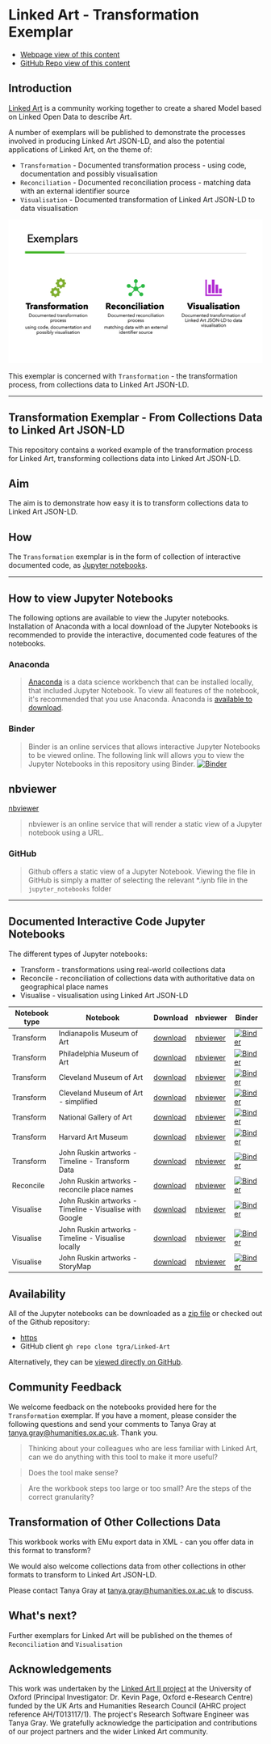 # Linked Art - Transformation Exemplar

- [Webpage view of this content](https://tgra.github.io/Linked-Art/)
- [GitHub Repo view of this content](https://github.com/tgra/Linked-Art/blob/main/README.md)

## Introduction
[Linked Art](https://linked.art) is a community working together to create a shared Model based on Linked Open Data to describe Art.

A number of exemplars will be published to demonstrate the processes involved in producing Linked Art JSON-LD, and also the potential applications of Linked Art, on the theme of:
- `Transformation` - Documented transformation process - using code, documentation and possibly visualisation
- `Reconciliation` - Documented reconciliation process - matching data with an external identifier source
- `Visualisation` - Documented transformation of Linked Art JSON-LD to data visualisation

![Linked Art exemplars](https://github.com/tgra/linked-art/blob/main/docs/media/img/exemplar.png?raw=true)

This exemplar is concerned with `Transformation` - the transformation process, from collections data to Linked Art JSON-LD.

---
## Transformation Exemplar - From Collections Data to Linked Art JSON-LD

This repository contains a worked example of the transformation process for Linked Art, transforming collections data into Linked Art JSON-LD.

## Aim
The aim is to demonstrate how easy it is to transform collections data to Linked Art JSON-LD.

## How
The `Transformation` exemplar is in the form of collection of interactive documented code, as [Jupyter notebooks](https://jupyter.org).

---
## How to view Jupyter Notebooks
The following options are available to view the Jupyter notebooks. Installation of Anaconda with a local download of the Jupyter Notebooks is recommended to provide the interactive, documented code features of the notebooks.

### Anaconda
>[Anaconda](https://www.anaconda.com) is a data science workbench that can be installed locally, that included Jupyter Notebook. To view all features of the notebook, it's recommended that you use Anaconda. Anaconda is [available to download](https://www.anaconda.com/products/individual). 

### Binder 
>Binder is an online services that allows interactive Jupyter Notebooks to be viewed online. The following link will allows you to view the Jupyter Notebooks in this repository using Binder. [![Binder](https://mybinder.org/badge_logo.svg)](https://mybinder.org/v2/gh/tgra/Linked-Art/HEAD)

## nbviewer
[nbviewer](https://nbviewer.org/)
> nbviewer is an online service that will render a static view of a Jupyter notebook using a URL.

### GitHub 
> Github offers a static view of a Jupyter Notebook. Viewing the file in GitHub is simply a matter of selecting the relevant *.iynb file in the `jupyter_notebooks` folder

---
## Documented Interactive Code Jupyter Notebooks
The different types of Jupyter notebooks:
- Transform - transformations using real-world collections data
- Reconcile - reconciliation of collections data with authoritative data on geographical place names
- Visualise - visualisation using Linked Art JSON-LD
  

|Notebook type | Notebook  | Download | nbviewer | Binder |
| -------- | ------------- | ------------- | ------- | ------ |
| Transform | Indianapolis Museum of Art  |  [download](01-01-Transform-XML-IMA.ipynb) | [nbviewer](https://nbviewer.org/github/tgra/Linked-Art/blob/main/01-01-Transform-XML-IMA.ipynb) | [![Binder](https://mybinder.org/badge_logo.svg)](https://mybinder.org/v2/gh/tgra/Linked-Art/HEAD?labpath=01-01-Transform-XML-IMA.ipynb)|
| Transform| Philadelphia Museum of Art | [download](01-04-Transform-CSV-PMA.ipynb) | [nbviewer](https://nbviewer.org/github/tgra/Linked-Art/blob/main/01-04-Transform-CSV-PMA.ipynb) | [![Binder](https://mybinder.org/badge_logo.svg)](https://mybinder.org/v2/gh/tgra/Linked-Art/HEAD?labpath=01-04-Transform-CSV-PMA.ipynb) |
| Transform| Cleveland Museum of Art | [download](01-02-Transform-CSV-CMA.ipynb) | [nbviewer](https://nbviewer.org/github/tgra/Linked-Art/blob/main/01-02-Transform-CSV-CMA.ipynb) | [![Binder](https://mybinder.org/badge_logo.svg)](https://mybinder.org/v2/gh/tgra/Linked-Art/HEAD?labpath=01-02-Transform-CSV-CMA.ipynb) |
| Transform| Cleveland Museum of Art - simplified | [download](01-10-Transform-CSV-CMA-Simplified.ipynb) | [nbviewer](https://nbviewer.org/github/tgra/Linked-Art/blob/main/01-10-Transform-CSV-CMA-Simplified.ipynb) | [![Binder](https://mybinder.org/badge_logo.svg)](https://mybinder.org/v2/gh/tgra/Linked-Art/HEAD?labpath=01-10-Transform-CSV-CMA-Simplified.ipynb) |
| Transform| National Gallery of Art | [download](01-03-Transform-CSV-NGA.ipynb) | [nbviewer](https://nbviewer.org/github/tgra/Linked-Art/blob/main/01-03-Transform-CSV-NGA.ipynb) | [![Binder](https://mybinder.org/badge_logo.svg)](https://mybinder.org/v2/gh/tgra/Linked-Art/HEAD?labpath=01-03-Transform-CSV-NGA.ipynb) |
| Transform| Harvard Art Museum | [download](01-05-Transform-JSON-Harvard-API.ipynb) | [nbviewer](https://nbviewer.org/github/tgra/Linked-Art/blob/main/01-05-Transform-JSON-Harvard-API.ipynb) | [![Binder](https://mybinder.org/badge_logo.svg)](https://mybinder.org/v2/gh/tgra/Linked-Art/HEAD?labpath=01-05-Transform-JSON-Harvard-API.ipynb) |
| Transform | John Ruskin artworks - Timeline - Transform Data | [download](01-06-Transform-John-Ruskin.ipynb)|[nbviewer](https://nbviewer.org/github/tgra/Linked-Art/blob/main/01-06-Transform-John-Ruskin.ipynb)|[![Binder](https://mybinder.org/badge_logo.svg)](https://mybinder.org/v2/gh/tgra/Linked-Art/HEAD?labpath=01-06-Transform-John-Ruskin.ipynb)|
| Reconcile| John Ruskin artworks - reconcile place names | [download](02-01-Reconcile-John-Ruskin-Place-Names.ipynb) | [nbviewer](https://nbviewer.org/github/tgra/Linked-Art/blob/main/02-01-Reconcile-John-Ruskin-Place-Names.ipynb) | [![Binder](https://mybinder.org/badge_logo.svg)](https://mybinder.org/v2/gh/tgra/Linked-Art/HEAD?labpath=02-01-Reconcile-John-Ruskin-Place-Names.ipynb) |
| Visualise | John Ruskin artworks - Timeline - Visualise with Google | [download](03-02-Visualise-John-Ruskin-Timeline-Google-Spreadsheet.ipynb)|[nbviewer](https://nbviewer.org/github/tgra/Linked-Art/blob/main/03-02-Visualise-John-Ruskin-Timeline-Google-Spreadsheet.ipynb)|[![Binder](https://mybinder.org/badge_logo.svg)](https://mybinder.org/v2/gh/tgra/Linked-Art/HEAD?labpath=03-02-Visualise-John-Ruskin-Timeline-Google-Spreadsheet.ipynb)|
| Visualise | John Ruskin artworks - Timeline - Visualise locally | [download](03-03-Visualise-John-Ruskin-Timeline-Local-File.ipynb)|[nbviewer](https://nbviewer.org/github/tgra/Linked-Art/blob/main/03-03-Visualise-John-Ruskin-Timeline-Local-File.ipynb)|[![Binder](https://mybinder.org/badge_logo.svg)](https://mybinder.org/v2/gh/tgra/Linked-Art/HEAD?labpath=03-03-Visualise-John-Ruskin-Timeline-Local-File.ipynb)|
| Visualise | John Ruskin artworks - StoryMap | [download](03-04-Visualise-John-Ruskin-Story-Map.ipynb)|[nbviewer](https://nbviewer.org/github/tgra/Linked-Art/blob/main/03-04-Visualise-John-Ruskin-Story-Map.ipynb)|[![Binder](https://mybinder.org/badge_logo.svg)](https://mybinder.org/v2/gh/tgra/Linked-Art/HEAD?labpath=03-04-Visualise-John-Ruskin-Story-Map.ipynb)|



## Availability

All of the Jupyter notebooks can be downloaded as a [zip file](https://github.com/tgra/Linked-Art/archive/refs/heads/main.zip) or checked out of the Github repository:
- [https](https://github.com/tgra/Linked-Art.git)
- GitHub client `gh repo clone tgra/Linked-Art`

Alternatively, they can be [viewed directly on GitHub](https://github.com/tgra/Linked-Art/tree/main/jupyter_notebooks). 

## Community Feedback

We welcome feedback on the notebooks provided here for the `Transformation` exemplar. If you have a moment, please consider the following questions and send your comments to Tanya Gray at tanya.gray@humanities.ox.ac.uk. Thank you.


> Thinking about your colleagues who are less familiar with Linked Art, can we do anything with this tool to make it more useful? 

> Does the tool make sense?

> Are the workbook steps too large or too small? 
Are the steps of the correct granularity?

## Transformation of Other Collections Data 
This workbook works with EMu export data in XML - can you offer data in this format to transform?

We would also welcome collections data from other collections in other formats to transform to Linked Art JSON-LD.

Please contact Tanya Gray at tanya.gray@humanities.ox.ac.uk to discuss.

## What's next?  

Further exemplars for Linked Art will be published on the themes of `Reconciliation` and `Visualisation`

## Acknowledgements

This work was undertaken by the [Linked Art II project](https://linked.art/community/projects/linkedartii/) at the University of Oxford 
(Principal Investigator: Dr. Kevin Page, Oxford e-Research Centre) funded by the UK Arts and Humanities Research Council (AHRC project reference AH/T013117/1). The project's Research Software Engineer was Tanya Gray. We gratefully acknowledge the participation and contributions of our project partners and the wider Linked Art community.


